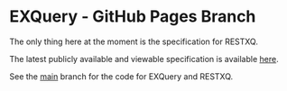 # EXQuery - GitHub Pages Branch

The only thing here at the moment is the specification for RESTXQ.

The latest publicly available and viewable specification is available [here](http://exquery.github.io/exquery/exquery-restxq-specification/restxq-1.0-specification.html).

See the [main](https://github.com/exquery/exquery/tree/main) branch for the code for EXQuery and RESTXQ.
